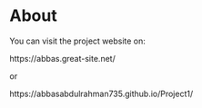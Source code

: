 <h1>About</h1>
<p>You can visit the project website on: </p>
<p>https://abbas.great-site.net/</p>
<p>or</p>
<p>https://abbasabdulrahman735.github.io/Project1/</p>
